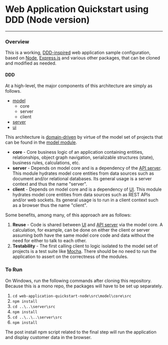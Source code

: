 # Web Application Quickstart using DDD (Node version)

---

### Overview

This is a working, [DDD-inspired](https://en.wikipedia.org/wiki/Domain-driven_design) web application sample configuration, based on [Node](https://nodejs.org), [Express.js](http://expressjs.com/) and various other packages, that can be cloned and modified as needed.  

#### DDD

At a high-level, the major components of this architecture are simply as follows.

- [model](./src/model)
	- core
	- server
	- client 
- [server](./src/server)
- [ui](./src/ui)

This architecture is [domain-driven](https://en.wikipedia.org/wiki/Domain-driven_design) by virtue of the model set of projects that can be found in the [model module](./src/model).  

- **core** - Core business logic of an application containing entities, relationships, object graph navigation, serializable structures (state), business rules, calculations, etc. 
- **server** - Depends on model core and is a dependency of the [API server](./src/server).  This module hydrates model core entities from data sources such as document and/or relational databases.  Its general usage is a server context and thus the name "server".
- **client** - Depends on model core and is a dependency of [UI](./src/ui). This module hydrates model core entities from data sources such as REST APIs and/or web sockets.  Its general usage is to run in a client context such as a browser thus the name "client".

Some benefits, among many, of this approach are as follows:

1. **Reuse** - Code is shared between [UI](./src/ui) and [API server](./src/server) via the model core.  A calculation, for example, can be done on either the client or server assuming both have the same model core code and data without the need for either to talk to each other.
2. **Testability** - The first calling client to logic isolated to the model set of projects is a test suite like [Mocha](https://mochajs.org/).  There should be no need to run the application to assert on the correctness of the modules.  

### To Run

On Windows, run the following commands after cloning this repository.  Because this is a mono repo, the packages will have to be set up separately.

1. `cd web-application-quickstart-node\src\model\core\src`
2. `npm install`
3. `cd ..\..\server\src`
4. `npm install`
5. `cd ..\..\..\server\src`
6. `npm install`

The post install npm script related to the final step will run the application and display customer data in the browser.

